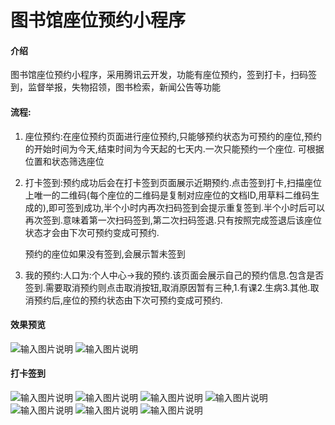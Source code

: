 # 图书馆座位预约小程序

#### 介绍
图书馆座位预约小程序，采用腾讯云开发，功能有座位预约，签到打卡，扫码签到，监督举报，失物招领，图书检索，新闻公告等功能

#### 流程:
1. 座位预约:在座位预约页面进行座位预约,只能够预约状态为可预约的座位,预约的开始时间为今天,结束时间为今天起的七天内.一次只能预约一个座位.
   可根据位置和状态筛选座位

2. 打卡签到:预约成功后会在打卡签到页面展示近期预约.点击签到打卡,扫描座位上唯一的二维码(每个座位的二维码是复制对应座位的文档ID,用草料二维码生成的),即可签到成功,半个小时内再次扫码签到会提示重复签到.半个小时后可以再次签到.意味着第一次扫码签到,第二次扫码签退.只有按照完成签退后该座位状态才会由下次可预约变成可预约.

   预约的座位如果没有签到,会展示暂未签到

3. 我的预约:人口为:个人中心->我的预约.该页面会展示自己的预约信息.包含是否签到.需要取消预约则点击取消按钮,取消原因暂有三种,1.有课2.生病3.其他.取消预约后,座位的预约状态由下次可预约变成可预约.


#### 效果预览
![输入图片说明](https://github.com/ysj98/seats/blob/master/scan/Snipaste_2023-04-29_04-47-15.png)
![输入图片说明](https://github.com/ysj98/seats/blob/master/scan/Snipaste_2023-04-29_04-47-15.png)

#### 打卡签到
![输入图片说明](https://github.com/ysj98/seats/blob/master/scan/1-001-图书馆一楼.png)
![输入图片说明](https://github.com/ysj98/seats/blob/master/scan/1-002-图书馆一楼.png)
![输入图片说明](https://github.com/ysj98/seats/blob/master/scan/1-003-图书馆一楼.png)
![输入图片说明](https://github.com/ysj98/seats/blob/master/scan/2-001-图书馆二楼.png)
![输入图片说明](https://github.com/ysj98/seats/blob/master/scan/2-002-图书馆二楼.png)
![输入图片说明](https://github.com/ysj98/seats/blob/master/scan/3-001-图书馆三楼.png)
![输入图片说明](https://github.com/ysj98/seats/blob/master/scan/3-002-图书馆三楼.png)



